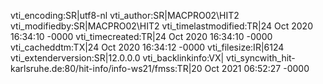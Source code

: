 vti_encoding:SR|utf8-nl
vti_author:SR|MACPRO02\\HIT2
vti_modifiedby:SR|MACPRO02\\HIT2
vti_timelastmodified:TR|24 Oct 2020 16:34:10 -0000
vti_timecreated:TR|24 Oct 2020 16:34:10 -0000
vti_cacheddtm:TX|24 Oct 2020 16:34:12 -0000
vti_filesize:IR|6124
vti_extenderversion:SR|12.0.0.0
vti_backlinkinfo:VX|
vti_syncwith_hit-karlsruhe.de\:80/hit-info/info-ws21/fmss:TR|20 Oct 2021 06:52:27 -0000
